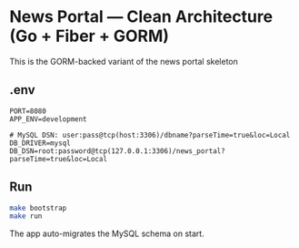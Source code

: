 # News Portal — Clean Architecture (Go + Fiber + GORM)
This is the GORM-backed variant of the news portal skeleton

## .env
```
PORT=8080
APP_ENV=development

# MySQL DSN: user:pass@tcp(host:3306)/dbname?parseTime=true&loc=Local
DB_DRIVER=mysql
DB_DSN=root:password@tcp(127.0.0.1:3306)/news_portal?parseTime=true&loc=Local
```

## Run
```bash
make bootstrap
make run
```

The app auto-migrates the MySQL schema on start.
